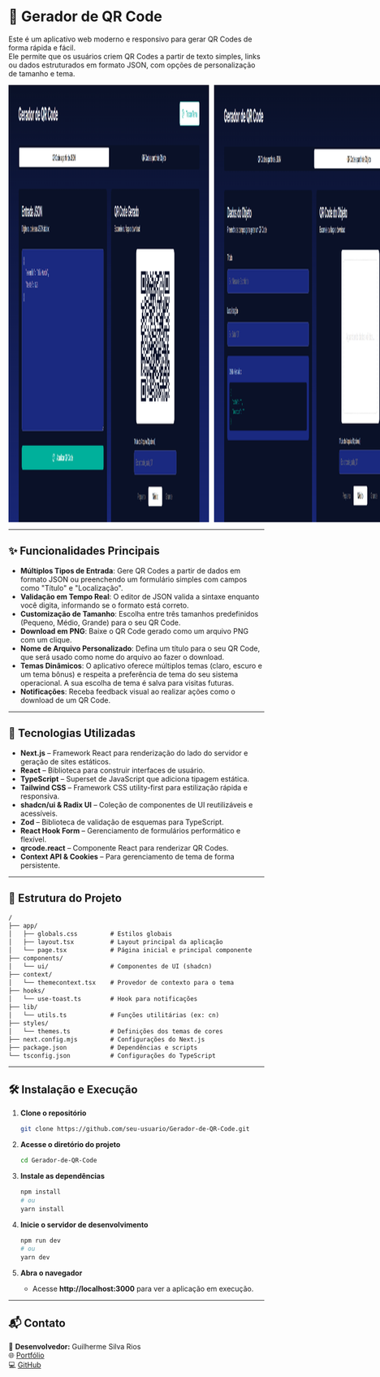 # 🎨 Gerador de QR Code

Este é um aplicativo web moderno e responsivo para gerar QR Codes de forma rápida e fácil.  
Ele permite que os usuários criem QR Codes a partir de texto simples, links ou dados estruturados em formato JSON, com opções de personalização de tamanho e tema.

<div style="display: flex;">
<img src="./public/Home.png" alt="Tela Inicial" width="395" height="861" style="margin-right: 10px;"/>
<img src="./public/detail.png" alt="Tela de Detalhes" width="395" height="861"/>
</div>


---

## ✨ Funcionalidades Principais

- **Múltiplos Tipos de Entrada**: Gere QR Codes a partir de dados em formato JSON ou preenchendo um formulário simples com campos como "Título" e "Localização".  
- **Validação em Tempo Real**: O editor de JSON valida a sintaxe enquanto você digita, informando se o formato está correto.  
- **Customização de Tamanho**: Escolha entre três tamanhos predefinidos (Pequeno, Médio, Grande) para o seu QR Code.  
- **Download em PNG**: Baixe o QR Code gerado como um arquivo PNG com um clique.  
- **Nome de Arquivo Personalizado**: Defina um título para o seu QR Code, que será usado como nome do arquivo ao fazer o download.  
- **Temas Dinâmicos**: O aplicativo oferece múltiplos temas (claro, escuro e um tema bônus) e respeita a preferência de tema do seu sistema operacional. A sua escolha de tema é salva para visitas futuras.  
- **Notificações**: Receba feedback visual ao realizar ações como o download de um QR Code.  

---

## 🚀 Tecnologias Utilizadas

- **Next.js** – Framework React para renderização do lado do servidor e geração de sites estáticos.  
- **React** – Biblioteca para construir interfaces de usuário.  
- **TypeScript** – Superset de JavaScript que adiciona tipagem estática.  
- **Tailwind CSS** – Framework CSS utility-first para estilização rápida e responsiva.  
- **shadcn/ui & Radix UI** – Coleção de componentes de UI reutilizáveis e acessíveis.  
- **Zod** – Biblioteca de validação de esquemas para TypeScript.  
- **React Hook Form** – Gerenciamento de formulários performático e flexível.  
- **qrcode.react** – Componente React para renderizar QR Codes.  
- **Context API & Cookies** – Para gerenciamento de tema de forma persistente.  

---

## 📂 Estrutura do Projeto

```
/
├── app/
│   ├── globals.css         # Estilos globais
│   ├── layout.tsx          # Layout principal da aplicação
│   └── page.tsx            # Página inicial e principal componente
├── components/
│   └── ui/                 # Componentes de UI (shadcn)
├── context/
│   └── themecontext.tsx    # Provedor de contexto para o tema
├── hooks/
│   └── use-toast.ts        # Hook para notificações
├── lib/
│   └── utils.ts            # Funções utilitárias (ex: cn)
├── styles/
│   └── themes.ts           # Definições dos temas de cores
├── next.config.mjs         # Configurações do Next.js
├── package.json            # Dependências e scripts
└── tsconfig.json           # Configurações do TypeScript
```

---

## 🛠️ Instalação e Execução

1. **Clone o repositório**
   ```bash
   git clone https://github.com/seu-usuario/Gerador-de-QR-Code.git
   ```

2. **Acesse o diretório do projeto**
   ```bash
   cd Gerador-de-QR-Code
   ```

3. **Instale as dependências**
   ```bash
   npm install
   # ou
   yarn install
   ```

4. **Inicie o servidor de desenvolvimento**
   ```bash
   npm run dev
   # ou
   yarn dev
   ```

5. **Abra o navegador**
   - Acesse **http://localhost:3000** para ver a aplicação em execução.

---

## 📬 Contato

👤 **Desenvolvedor:** Guilherme Silva Rios  
🌐 [Portfólio](https://guilhermeriosdev.vercel.app)  
💻 [GitHub](https://github.com/guilhermeprog3)  
